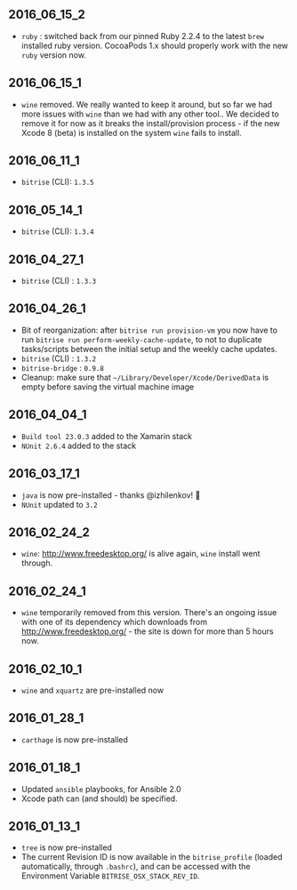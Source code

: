 ## 2016_06_15_2

* `ruby` : switched back from our pinned Ruby 2.2.4 to the latest `brew` installed ruby version.
  CocoaPods 1.x should properly work with the new `ruby` version now. 


## 2016_06_15_1

* `wine` removed. We really wanted to keep it around, but so far we had more issues with `wine` than we had with any other tool..
  We decided to remove it for now as it breaks the install/provision process - if the new Xcode 8 (beta) is installed on the system
  `wine` fails to install.


## 2016_06_11_1

* `bitrise` (CLI): `1.3.5`


## 2016_05_14_1

* `bitrise` (CLI): `1.3.4`


## 2016_04_27_1

* `bitrise` (CLI) : `1.3.3`


## 2016_04_26_1

* Bit of reorganization: after `bitrise run provision-vm` you now have to run `bitrise run perform-weekly-cache-update`,
  to not to duplicate tasks/scripts between the initial setup and the weekly cache updates.
* `bitrise` (CLI) : `1.3.2`
* `bitrise-bridge` : `0.9.8`
* Cleanup: make sure that `~/Library/Developer/Xcode/DerivedData` is empty before saving the virtual machine image


## 2016_04_04_1

* `Build tool 23.0.3` added to the Xamarin stack
* `NUnit 2.6.4` added to the stack

## 2016_03_17_1

* `java` is now pre-installed - thanks @izhilenkov! 🙌
* `NUnit` updated to `3.2`

## 2016_02_24_2

* `wine`: http://www.freedesktop.org/ is alive again, `wine` install went through.

## 2016_02_24_1

* `wine` temporarily removed from this version. There's an ongoing issue with
  one of its dependency which downloads from http://www.freedesktop.org/ - the
  site is down for more than 5 hours now.

## 2016_02_10_1

* `wine` and `xquartz` are pre-installed now

## 2016_01_28_1

* `carthage` is now pre-installed


## 2016_01_18_1

* Updated `ansible` playbooks, for Ansible 2.0
* Xcode path can (and should) be specified.


## 2016_01_13_1

* `tree` is now pre-installed
* The current Revision ID is now available in the `bitrise_profile` (loaded automatically,
  through `.bashrc`),
  and can be accessed with the Environment Variable `BITRISE_OSX_STACK_REV_ID`.
